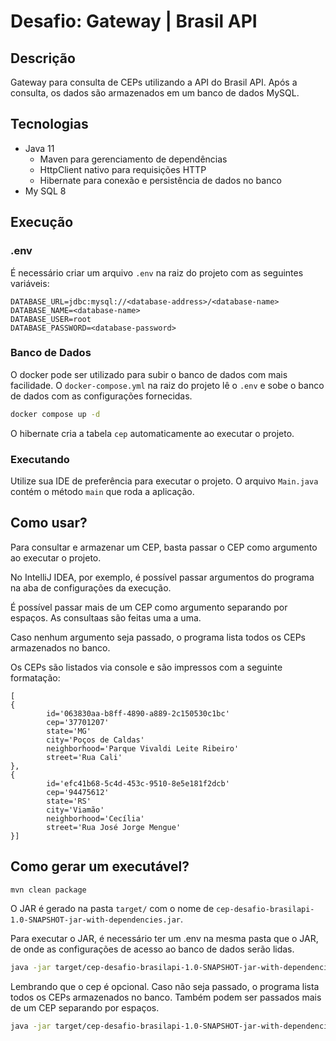 # Desafio: Gateway | Brasil API

## Descrição

Gateway para consulta de CEPs utilizando a API do Brasil API. Após a consulta, os dados são armazenados em um banco de dados MySQL.

## Tecnologias

- Java 11
  - Maven para gerenciamento de dependências
  - HttpClient nativo para requisições HTTP
  - Hibernate para conexão e persistência de dados no banco
- My SQL 8

## Execução

### .env

É necessário criar um arquivo `.env` na raiz do projeto com as seguintes variáveis:

```env
DATABASE_URL=jdbc:mysql://<database-address>/<database-name>
DATABASE_NAME=<database-name>
DATABASE_USER=root
DATABASE_PASSWORD=<database-password>
```

### Banco de Dados

O docker pode ser utilizado para subir o banco de dados com mais facilidade. O `docker-compose.yml` na raiz do projeto lê o `.env` e sobe o banco de dados com as configurações fornecidas.

```bash
docker compose up -d
```

O hibernate cria a tabela `cep` automaticamente ao executar o projeto.

### Executando

Utilize sua IDE de preferência para executar o projeto. O arquivo `Main.java` contém o método `main` que roda a aplicação.

## Como usar?

Para consultar e armazenar um CEP, basta passar o CEP como argumento ao executar o projeto. 
 
No IntelliJ IDEA, por exemplo, é possível passar argumentos do programa na aba de configurações da execução.

É possível passar mais de um CEP como argumento separando por espaços. As consultaas são feitas uma a uma.

Caso nenhum argumento seja passado, o programa lista todos os CEPs armazenados no banco.

Os CEPs são listados via console e são impressos com a seguinte formatação:

```
[
{
        id='063830aa-b8ff-4890-a889-2c150530c1bc'
        cep='37701207'
        state='MG'
        city='Poços de Caldas'
        neighborhood='Parque Vivaldi Leite Ribeiro'
        street='Rua Cali'
},
{
        id='efc41b68-5c4d-453c-9510-8e5e181f2dcb'
        cep='94475612'
        state='RS'
        city='Viamão'
        neighborhood='Cecília'
        street='Rua José Jorge Mengue'
}]
```

## Como gerar um executável?

```bash
mvn clean package
```

O JAR é gerado na pasta `target/` com o nome de `cep-desafio-brasilapi-1.0-SNAPSHOT-jar-with-dependencies.jar`. 

Para executar o JAR, é necessário ter um .env na mesma pasta que o JAR, de onde as configurações de acesso ao banco de dados serão lidas.

```bash
java -jar target/cep-desafio-brasilapi-1.0-SNAPSHOT-jar-with-dependencies.jar
```

Lembrando que o cep é opcional. Caso não seja passado, o programa lista todos os CEPs armazenados no banco. Também podem ser passados mais de um CEP separando por espaços.

```bash
java -jar target/cep-desafio-brasilapi-1.0-SNAPSHOT-jar-with-dependencies.jar 01001000 01001001 01001002
```